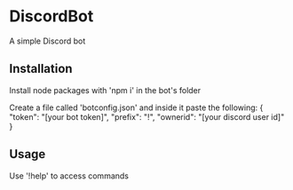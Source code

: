 # DiscordBot
A simple Discord bot

## Installation
Install node packages with 'npm i' in the bot's folder

Create a file called 'botconfig.json' and inside it paste the following:
    {
  "token": "[your bot token]",
  "prefix": "!",
  "ownerid": "[your discord user id]"
    }

## Usage
Use '!help' to access commands

